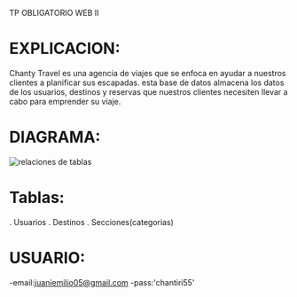 TP OBLIGATORIO WEB II

# EXPLICACION:

Chanty Travel es una agencia de viajes que se enfoca en ayudar a nuestros clientes a planificar sus escapadas.
esta base de datos almacena los datos de los usuarios, destinos y reservas que nuestros clientes necesiten llevar a cabo para emprender su viaje.

# DIAGRAMA:
![relaciones de tablas](https://github.com/user-attachments/assets/5afb65d7-5da7-4052-b1b2-073784995684)


# Tablas:
. Usuarios
. Destinos 
. Secciones(categorias)

# USUARIO:

-email:juaniemilio05@gmail.com
-pass:'chantiri55'

